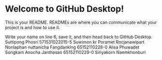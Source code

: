 # Welcome to GitHub Desktop!

This is your README. READMEs are where you can communicate what your project is and how to use it.

Write your name on line 6, save it, and then head back to GitHub Desktop.
Suttipong Phosri 571531022015-5
Suwimon.kr
Poramet Rocjanawipart
Nonlaphan
nuttanicha Fangdanklng 65152110228-0
Alisa
Phuwadet Songkam
Anocha Janthasao 65152110229-0
Siriyakorn Naemkhonburi 

